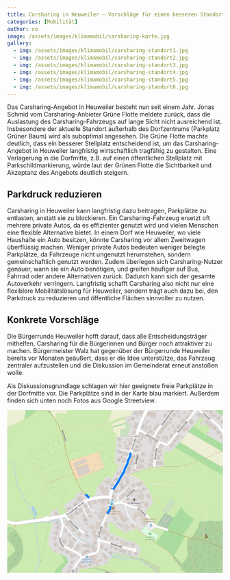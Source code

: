 ```yaml
---
title: Carsharing in Heuweiler – Vorschläge für einen besseren Standort
categories: [Mobilität]
author: co
image: /assets/images/klimamobil/carsharing-karte.jpg
gallery:
  - img: /assets/images/klimamobil/carsharing-standort1.jpg
  - img: /assets/images/klimamobil/carsharing-standort2.jpg
  - img: /assets/images/klimamobil/carsharing-standort3.jpg
  - img: /assets/images/klimamobil/carsharing-standort4.jpg
  - img: /assets/images/klimamobil/carsharing-standort5.jpg
  - img: /assets/images/klimamobil/carsharing-standort6.jpg
---
```


Das Carsharing-Angebot in Heuweiler besteht nun seit einem Jahr. Jonas Schmid vom Carsharing-Anbieter Grüne Flotte meldete zurück, dass die Auslastung des Carsharing-Fahrzeugs auf lange Sicht nicht ausreichend ist. Insbesondere der aktuelle Standort außerhalb des Dorfzentrums (Parkplatz Grüner Baum) wird als suboptimal angesehen. Die Grüne Flotte machte deutlich, dass ein besserer Stellplatz entscheidend ist, um das Carsharing-Angebot in Heuweiler langfristig wirtschaftlich tragfähig zu gestalten. Eine Verlagerung in die Dorfmitte, z.B. auf einen öffentlichen Stellplatz mit Parkschildmarkierung, würde laut der Grünen Flotte die Sichtbarkeit und Akzeptanz des Angebots deutlich steigern.

## Parkdruck reduzieren

Carsharing in Heuweiler kann langfristig dazu beitragen, Parkplätze zu entlasten, anstatt sie zu blockieren. Ein Carsharing-Fahrzeug ersetzt oft mehrere private Autos, da es effizienter genutzt wird und vielen Menschen eine flexible Alternative bietet. In einem Dorf wie Heuweiler, wo viele Haushalte ein Auto besitzen, könnte Carsharing vor allem Zweitwagen überflüssig machen. Weniger private Autos bedeuten weniger belegte Parkplätze, da Fahrzeuge nicht ungenutzt herumstehen, sondern gemeinschaftlich genutzt werden. Zudem überlegen sich Carsharing-Nutzer genauer, wann sie ein Auto benötigen, und greifen häufiger auf Bus, Fahrrad oder andere Alternativen zurück. Dadurch kann sich der gesamte Autoverkehr verringern. Langfristig schafft Carsharing also nicht nur eine flexiblere Mobilitätslösung für Heuweiler, sondern trägt auch dazu bei, den Parkdruck zu reduzieren und öffentliche Flächen sinnvoller zu nutzen.

## Konkrete Vorschläge

Die Bürgerrunde Heuweiler hofft darauf, dass alle Entscheidungsträger mithelfen, Carsharing für die Bürgerinnen und Bürger noch attraktiver zu machen. Bürgermeister Walz hat gegenüber der Bürgerrunde Heuweiler bereits vor Monaten geäußert, dass er die Idee unterstütze, das Fahrzeug zentraler aufzustellen und die Diskussion im Gemeinderat erneut anstoßen wolle.

Als Diskussionsgrundlage schlagen wir hier geeignete freie Parkplätze in der Dorfmitte vor. Die Parkplätze sind in der Karte blau markiert. Außerdem finden sich unten noch Fotos aus Google Streetview.

![Carsharing Karte](/assets/images/klimamobil/carsharing-karte.jpg)
